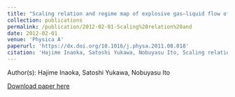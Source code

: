 ```yaml
---
title: "Scaling relation and regime map of explosive gas–liquid flow of binary Lennard-Jones particle system"
collection: publications
permalink: /publication/2012-02-01-Scaling%20relation%20and
date: 2012-02-01
venue: 'Physica A'
paperurl: 'https://dx.doi.org/10.1016/j.physa.2011.08.018'
citation: 'Hajime Inaoka, Satoshi Yukawa, Nobuyasu Ito, Scaling relation and regime map of explosive gas–liquid flow of binary Lennard-Jones particle system, Physica A, <b>391</b>, 423-438, (2012)'
---
```


Author(s): Hajime Inaoka, Satoshi Yukawa, Nobuyasu Ito


<a href='https://dx.doi.org/10.1016/j.physa.2011.08.018'>Download paper here</a>
